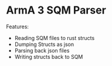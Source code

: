 # ArmA 3 SQM Parser

Features:
  * Reading SQM files to rust structs
  * Dumping Structs as json
  * Parsing back json files
  * Writing structs back to SQM
  
 
